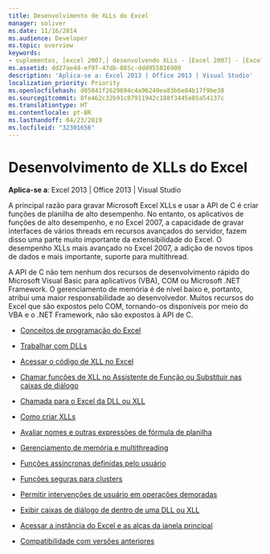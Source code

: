 ```yaml
---
title: Desenvolvimento de XLLs do Excel
manager: soliver
ms.date: 11/16/2014
ms.audience: Developer
ms.topic: overview
keywords:
- suplementos, [excel 2007,] desenvolvendo XLLs - [Excel 2007] - [Excel 2007] desenvolver
ms.assetid: dd27ae4d-ef97-47db-885c-ddd955816900
description: 'Aplica-se a: Excel 2013 | Office 2013 | Visual Studio'
localization_priority: Priority
ms.openlocfilehash: d05041f2629694c4a96240ea83b6e84b17f9be38
ms.sourcegitcommit: 8fe462c32b91c87911942c188f3445e85a54137c
ms.translationtype: HT
ms.contentlocale: pt-BR
ms.lasthandoff: 04/23/2019
ms.locfileid: "32301656"
---
```

# <a name="developing-excel-xlls"></a>Desenvolvimento de XLLs do Excel

**Aplica-se a**: Excel 2013 | Office 2013 | Visual Studio 
  
A principal razão para gravar Microsoft Excel XLLs e usar a API de C é criar funções de planilha de alto desempenho. No entanto, os aplicativos de funções de alto desempenho, e no Excel 2007, a capacidade de gravar interfaces de vários threads em recursos avançados do servidor, fazem disso uma parte muito importante da extensibilidade do Excel. O desempenho XLLs mais avançado no Excel 2007, a adição de novos tipos de dados e mais importante, suporte para multithread.
  
A API de C não tem nenhum dos recursos de desenvolvimento rápido do Microsoft Visual Basic para aplicativos (VBA), COM ou Microsoft .NET Framework. O gerenciamento de memória é de nível baixo e, portanto, atribui uma maior responsabilidade ao desenvolvedor. Muitos recursos do Excel que são expostos pelo COM, tornando-os disponíveis por meio do VBA e o .NET Framework, não são expostos à API de C.


- [Conceitos de programação do Excel](excel-programming-concepts.md)
  
- [Trabalhar com DLLs](working-with-dlls.md)
  
- [Acessar o código de XLL no Excel](accessing-xll-code-in-excel.md)
  
- [Chamar funções de XLL no Assistente de Função ou Substituir nas caixas de diálogo](how-to-call-xll-functions-from-the-function-wizard-or-replace-dialog-boxes.md)
  
- [Chamada para o Excel da DLL ou XLL](calling-into-excel-from-the-dll-or-xll.md)
  
- [Como criar XLLs](creating-xlls.md)
  
- [Avaliar nomes e outras expressões de fórmula de planilha](evaluating-names-and-other-worksheet-formula-expressions.md)
  
- [Gerenciamento de memória e multithreading](multithreading-and-memory-management.md)
  
- [Funções assíncronas definidas pelo usuário](asynchronous-user-defined-functions.md)
  
- [Funções seguras para clusters](cluster-safe-functions.md)
  
- [Permitir intervenções de usuário em operações demoradas](permitting-user-breaks-in-lengthy-operations.md)
  
- [Exibir caixas de diálogo de dentro de uma DLL ou XLL](displaying-dialog-boxes-from-within-a-dll-or-xll.md)
  
- [Acessar a instância do Excel e as alças da janela principal](how-to-access-excel-instance-and-main-window-handles.md)
  
- [Compatibilidade com versões anteriores](backward-compatibility.md)
  

